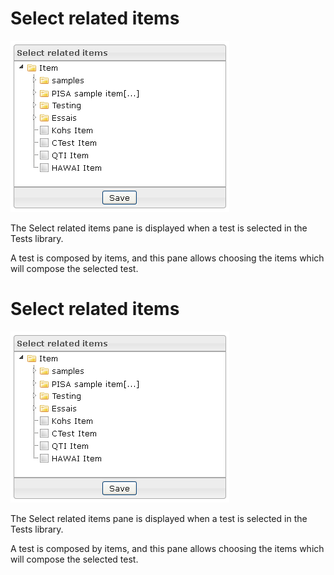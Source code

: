 <!--
created_at: '2012-03-22 18:06:30'
updated_at: '2013-03-13 13:37:14'
authors:
    - 'Jérôme Bogaerts'
contributors:
    - 'Sophie Doublet'
tags:
    - 'Manage Tests'
-->

Select related items
====================

![](../resources/tests-selectrelateditems.png )

The Select related items pane is displayed when a test is selected in the Tests library.

A test is composed by items, and this pane allows choosing the items which will compose the selected test.

Select related items
====================

![](../resources/tests-selectrelateditems.png )

The Select related items pane is displayed when a test is selected in the Tests library.

A test is composed by items, and this pane allows choosing the items which will compose the selected test.


